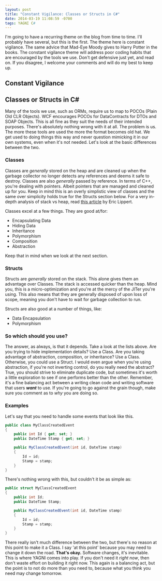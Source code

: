 ```yaml
---
layout: post
title: "Constant Vigilance: Classes or Structs in C#"
date: 2014-03-19 11:08:59 -0700
tags: YAGNI C#
---
```


I'm going to have a recurring theme on the blog from time to time. I'll probably have several, but this is the first. The theme here is constant vigilance. The same advice that Mad-Eye Moody gives to Harry Potter in the books. The constant vigilance theme will address poor coding habits that are encouraged by the tools we use. Don't get defensive just yet, and read on. If you disagree, I welcome your comments and will do my best to keep up.

## Constant Vigilance

Classes or Structs in C#
--

Many of the tools we use, such as ORMs, require us to map to POCOs (Plain Old CLR Objects). WCF encourages POCOs for DataContracts for DTOs and SOAP Objects. This is all fine as they suit the needs of their intended purposes. There's absolutely nothing wrong with it at all. The problem is us. The more these tools are used the more the format becomes old hat. We get used to doing things this way and never question mimicking it in our own systems, even when it's not needed. Let's look at the basic differences between the two.

### Classes

Classes are *generally* stored on the heap and are cleaned up when the garbage collector no longer detects any references and deems it safe to destroy. Classes are also *generally* passed by reference. In terms of C++, you're dealing with pointers. Albeit pointers that are managed and cleaned up for you. Keep in mind this is an overly simplistic view of classes and the same over simplicity holds true for the Structs section below. For a very in-depth analysis of stack vs heap, read [this article](http://blogs.msdn.com/b/ericlippert/archive/2009/04/27/the-stack-is-an-implementation-detail.aspx) by Eric Lippert.

Classes excel at a few things. They are good at/for:

- Encapsulating Data
- Hiding Data
- Inheritance
- Polymorphism
- Composition
- Abstraction

Keep that in mind when we look at the next section.

### Structs

Structs are *generally* stored on the stack. This alone gives them an advantage over Classes. The stack is accessed quicker than the heap. Mind you, this is a micro-optimization and you're at the mercy of the JITer you're using. This also means that they are generally disposed of upon loss of scope, meaning you don't have to wait for garbage collection to run.

Structs are also good at a number of things, like:

- Data Encapsulation
- Polymorphism

### So which should you use?

The answer, as always, is that it depends. Take a look at the lists above. Are you trying to hide implementation details? Use a Class. Are you taking advantage of abstraction, composition, or inheritance? Use a Class. Otherwise, you could use a Struct. I would even argue when you're using abstraction, if you're not inverting control, do you really need the abstract? True, you should strive to eliminate duplicate code, but sometimes it's worth a little exploration to see if one performs better than the other. Remember, it's a fine balancing act between a writing clean code and writing software that users ***want*** to use. If you're going to go against the grain though, make sure you comment as to *why* you are doing so.

### Examples

Let's say that you need to handle some events that look like this.

```c#
public class MyClassCreatedEvent
{
    public int Id { get; set; }
    public DateTime Stamp { get; set; }

    public MyClassCreatedEvent(int id, DateTime stamp)
    {
        Id = id;
        Stamp = stamp;
    }
}
```

There's nothing wrong with this, but couldn't it be as simple as:

```c#
public struct MyClassCreatedEvent
{
    public int Id;
    public DateTime Stamp;

    public MyClassCreatedEvent(int id, DateTime stamp)
    {
        Id = id;
        Stamp = stamp;
    }
}
```

There really isn't much difference between the two, but there's no reason at this point to make it a Class. I say 'at this point' because you may need to change it down the road. **That's okay.** Software changes, it's inevitable. This is where YAGNI comes into play. If you don't need it *right now*, then don't waste effort on building it right now. This again is a balancing act, but the point is to not do more than you need to, because what you think you need may change tomorrow.